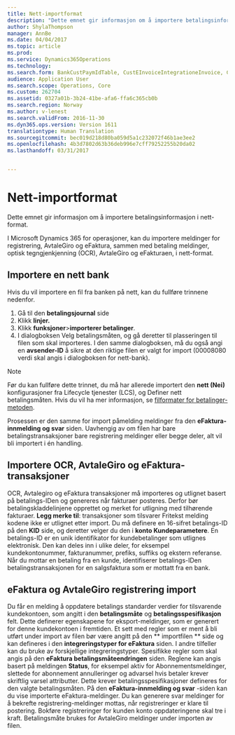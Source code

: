```yaml
---
title: Nett-importformat
description: "Dette emnet gir informasjon om å importere betalingsinformasjon i nett-format."
author: ShylaThompson
manager: AnnBe
ms.date: 04/04/2017
ms.topic: article
ms.prod: 
ms.service: Dynamics365Operations
ms.technology: 
ms.search.form: BankCustPaymIdTable, CustEInvoiceIntegrationeInvoice, CustEInvoiceIntegrationTypePaymMode, CustEinvoiceIntegrationTypeTable, CustPaymMode, LedgerJournalTransCustPaym
audience: Application User
ms.search.scope: Operations, Core
ms.custom: 262704
ms.assetid: 0327a01b-3b24-41be-afa6-ffa6c365cb0b
ms.search.region: Norway
ms.author: v-lenest
ms.search.validFrom: 2016-11-30
ms.dyn365.ops.version: Version 1611
translationtype: Human Translation
ms.sourcegitcommit: bec019d218d80ba059d5a1c232072f46b1ae3ee2
ms.openlocfilehash: 4b3d7802d63b36deb996e7cff79252255b20da02
ms.lasthandoff: 03/31/2017


---
```


# <a name="nets-import-format"></a>Nett-importformat

Dette emnet gir informasjon om å importere betalingsinformasjon i nett-format.

I Microsoft Dynamics 365 for operasjoner, kan du importere meldinger for registrering, AvtaleGiro og eFaktura, sammen med betaling meldinger, optisk tegngjenkjenning (OCR), AvtaleGiro og eFakturaen, i nett-format.

## <a name="import-a-nets-bank-file"></a>Importere en nett bank
Hvis du vil importere en fil fra banken på nett, kan du fullføre trinnene nedenfor.

1.  Gå til den **betalingsjournal** side
2.  Klikk **linjer.**
3.  Klikk **funksjoner**&gt;**importerer betalinger**.
4.  I dialogboksen Velg betalingsmåten, og gå deretter til plasseringen til filen som skal importeres. I den samme dialogboksen, må du også angi en **avsender-ID** å sikre at den riktige filen er valgt for import (00008080 verdi skal angis i dialogboksen for nett-bank). 
  > [!NOTE]
  > Før du kan fullføre dette trinnet, du må har allerede importert den **nett (Nei)** konfigurasjoner fra Lifecycle tjenester (LCS), og Definer nett betalingsmåten. Hvis du vil ha mer informasjon, se [filformater for betalinger-metoden](emea-select-file-formats-for-the-method-of-payments.md).

Prosessen er den samme for import påmelding meldinger fra den **eFaktura-innmelding og svar** siden. Uavhengig av om filen har bare betalingstransaksjoner bare registrering meldinger eller begge deler, alt vil bli importert i én handling.

## <a name="ocr-avtalegiro-and-einvoice-transactions-import"></a>Importere OCR, AvtaleGiro og eFaktura-transaksjoner
OCR, Avtalegiro og eFaktura transaksjoner må importeres og utlignet basert på betalings-IDen og genereres når fakturaer posteres. Derfor bør betalingskladdelinjene opprettet og merket for utligning med tilhørende fakturaer. **Legg merke til**: transaksjoner som tilsvarer Fritekst melding kodene ikke er utlignet etter import. Du må definere en 16-sifret betalings-ID på den **KID** side, og deretter velger du den i **konto Kundeparametere**. En betalings-ID er en unik identifikator for kundebetalinger som utlignes elektronisk. Den kan deles inn i ulike deler, for eksempel kundekontonummer, fakturanummer, prefiks, suffiks og ekstern referanse. Når du mottar en betaling fra en kunde, identifiserer betalings-IDen betalingstransaksjonen for en salgsfaktura som er mottatt fra en bank.

## <a name="einvoice-and-avtalegiro-enrollment-import"></a>eFaktura og AvtaleGiro registrering import
Du får en melding å oppdatere betalings standarder verdier for tilsvarende kundekontoen, som angitt i den **betalingsmåte** og **betalingsspesifikasjon** felt. Dette definerer egenskapene for eksport-meldinger, som er generert for denne kundekontoen i fremtiden. Et sett med regler som er ment å bli utført under import av filen bør være angitt på den ** importfilen ** side og kan defineres i den **integreringstyper for eFaktura** siden. I andre tilfeller kan du bruke av forskjellige integreringstyper. Spesifikke regler som skal angis på den **eFaktura betalingsmåteendringen** siden. Reglene kan angis basert på meldingen **Status**, for eksempel aktiv for Abonnementsmeldinger, slettede for abonnement annulleringer og advarsel hvis betaler krever skriftlig varsel attributter. Dette krever betalingsspesifikasjoner defineres for den valgte betalingsmåten. På den **eFaktura-innmelding og svar** -siden kan du vise importerte eFaktura-meldinger. Du kan generere svar meldinger for å bekrefte registrering-meldinger mottas, når registreringer er klare til postering. Bokføre registreringer for kunden konto oppdateringene skal tre i kraft. Betalingsmåte brukes for AvtaleGiro meldinger under importen av filen.



